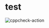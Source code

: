 # test
![cppcheck-action](https://github.com/vijaymksv/test/workflows/cppcheck-action/badge.svg?branch=master)
